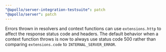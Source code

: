 ```yaml
---
"@apollo/server-integration-testsuite": patch
"@apollo/server": patch
---
```


Errors thrown in resolvers and context functions can use `extensions.http` to affect the response status code and headers. The default behavior when a context function throws is now to always use status code 500 rather than comparing `extensions.code` to `INTERNAL_SERVER_ERROR`.

